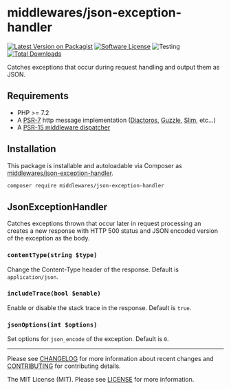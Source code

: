 # middlewares/json-exception-handler

[![Latest Version on Packagist][ico-version]][link-packagist]
[![Software License][ico-license]](LICENSE)
![Testing][ico-ga]
[![Total Downloads][ico-downloads]][link-downloads]

Catches exceptions that occur during request handling and output them as JSON.

## Requirements

* PHP >= 7.2
* A [PSR-7](https://packagist.org/providers/psr/http-message-implementation) http message implementation ([Diactoros](https://github.com/zendframework/zend-diactoros), [Guzzle](https://github.com/guzzle/psr7), [Slim](https://github.com/slimphp/Slim), etc...)
* A [PSR-15 middleware dispatcher](https://github.com/middlewares/awesome-psr15-middlewares#dispatcher)

## Installation

This package is installable and autoloadable via Composer as [middlewares/json-exception-handler](https://packagist.org/packages/middlewares/json-exception-handler).

```sh
composer require middlewares/json-exception-handler
```

## JsonExceptionHandler

Catches exceptions thrown that occur later in request processing an creates a new response with HTTP 500 status and JSON encoded version of the exception as the body.

### `contentType(string $type)`

Change the Content-Type header of the response. Default is `application/json`.

### `includeTrace(bool $enable)`

Enable or disable the stack trace in the response. Default is `true`.

### `jsonOptions(int $options)`

Set options for `json_encode` of the exception. Default is `0`.

---

Please see [CHANGELOG](CHANGELOG.md) for more information about recent changes and [CONTRIBUTING](CONTRIBUTING.md) for contributing details.

The MIT License (MIT). Please see [LICENSE](LICENSE) for more information.

[ico-version]: https://img.shields.io/packagist/v/middlewares/json-exception-handler.svg?style=flat-square
[ico-license]: https://img.shields.io/badge/license-MIT-brightgreen.svg?style=flat-square
[ico-ga]: https://github.com/middlewares/json-exception-handler/workflows/testing/badge.svg
[ico-downloads]: https://img.shields.io/packagist/dt/middlewares/json-exception-handler.svg?style=flat-square

[link-packagist]: https://packagist.org/packages/middlewares/json-exception-handler
[link-downloads]: https://packagist.org/packages/middlewares/json-exception-handler
